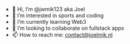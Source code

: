 - 👋 Hi, I’m @jwmik123 aka Joel
- 👀 I’m interested in sports and coding
- 🌱 I’m currently learning Web3
- 💞️ I’m looking to collaborate on fullstack apps
- 📫 How to reach me: contact@joelmik.nl

<!---
jwmik123/jwmik123 is a ✨ special ✨ repository because its `README.md` (this file) appears on your GitHub profile.
You can click the Preview link to take a look at your changes.
--->
